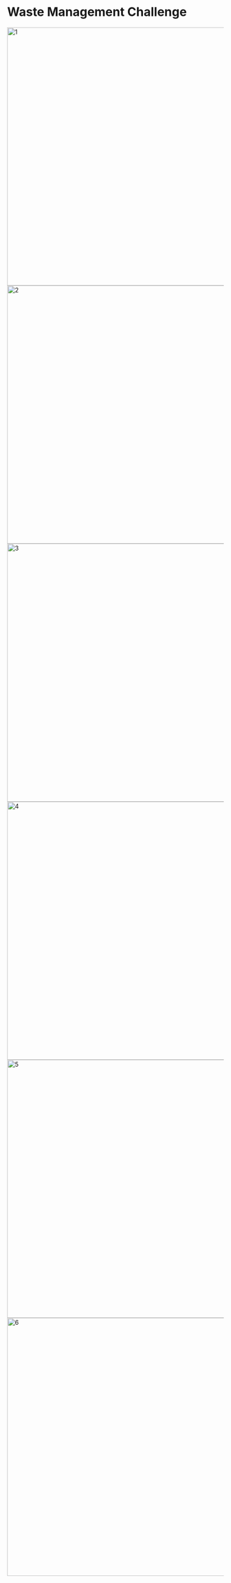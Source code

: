 # Waste Management Challenge

<img width="600" alt="1" src="https://user-images.githubusercontent.com/25142690/137250239-ec3f9ae4-1d99-413d-bd8a-f055a58629ad.png">
<img width="600" alt="2" src="https://user-images.githubusercontent.com/25142690/137250251-1f56c9bb-d5ff-43f6-8e25-356d12edf292.png">
<img width="600" alt="3" src="https://user-images.githubusercontent.com/25142690/137250261-111aaaf1-2ded-468e-beec-2e042f0007eb.png">
<img width="600" alt="4" src="https://user-images.githubusercontent.com/25142690/137250266-78fae209-05e2-4150-823b-4a1686f97d73.png">
<img width="600" alt="5" src="https://user-images.githubusercontent.com/25142690/137250272-f085c13c-c264-454c-acb1-b1092b6dd7ba.png">
<img width="600" alt="6" src="https://user-images.githubusercontent.com/25142690/137250277-d5d355ca-bb38-4b51-838b-617946637175.png">
